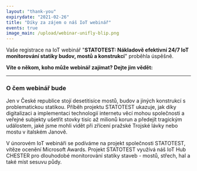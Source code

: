 ```yaml
---
layout: "thank-you"
expirydate: "2021-02-26"
title: "Díky za zájem o náš IoT webinář"
events: true
image_main: /upload/webinar-unifly-blip.png
---
```


Vaše registrace na IoT webinář "**STATOTEST: Nákladově efektivní 24/7 IoT monitorování statiky budov, mostů a konstrukcí**" proběhla úspěšně.

**Víte o někom, koho může webinář zajímat? Dejte jim vědět:**
<div class="addthis_inline_share_toolbox pb-30" data-url="https://www.hardwario.com/cs/events/2021-02-25-webinar-industry/" data-title="[IoT webinář] STATOTEST: Nákladově efektivní 24/7 IoT monitorování statiky budov, mostů a konstrukcí" data-description="Zúčastním se IoT webináře HARDWARIO na téma STATOTEST: Nákladově efektivní 24/7 IoT monitorování statiky budov, mostů a konstrukcí" ></div>

<hr class = "mb-30"/>

<h3 class = "mb-20">O čem webinář bude</h3>

<p>Jen v České republice stojí desetitisíce mostů, budov a jiných konstrukcí s problematickou statikou. Příběh projektu STATOTEST ukazuje, jak díky digitalizaci a implementaci technologií internetu věcí mohou společnosti a veřejné subjekty ušetřit stovky tisíc až milionů korun a předejít tragickým událostem, jaké jsme mohli vidět při zřícení pražské Trojské lávky nebo mostu v italském Janově.</p>

<p>V únorovém IoT webináři se podíváme na projekt společnosti STATOTEST, vítěze ocenění Microsoft Awards. Projekt STATOTEST využívá náš IoT Hub CHESTER pro dlouhodobé monitorování statiky staveb - mostů, střech, hal a také míst sesuvu půdy.</p>